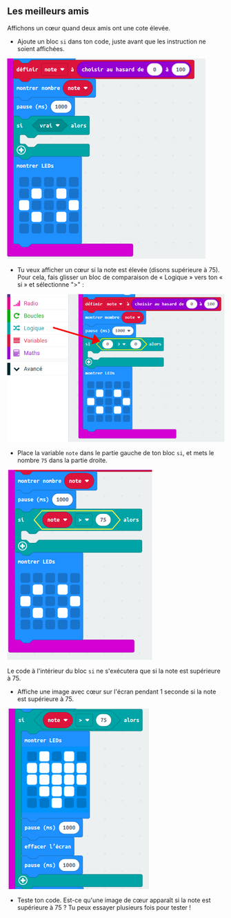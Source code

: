 ## Les meilleurs amis

Affichons un cœur quand deux amis ont une cote élevée.

+ Ajoute un bloc `si` dans ton code, juste avant que les instruction ne soient affichées.

![capture d'écran](images/rate-if.png)

+ Tu veux afficher un cœur si la note est élevée (disons supérieure à 75). Pour cela, fais glisser un bloc de comparaison de « Logique » vers ton « si » et sélectionne ">" :

![capture d’écran](images/rate-compare.png)

+ Place la variable `note` dans le partie gauche de ton bloc `si`, et mets le nombre `75` dans la partie droite.

![capture d'écran](images/rate-75.png)

Le code à l'intérieur du bloc `si` ne s'exécutera que si la note est supérieure à 75.

+ Affiche une image avec cœur sur l'écran pendant 1 seconde si la note est supérieure à 75.

![capture d'écran](images/rate-heart.png)

+ Teste ton code. Est-ce qu'une image de cœur apparaît si la note est supérieure à 75 ? Tu peux essayer plusieurs fois pour tester !